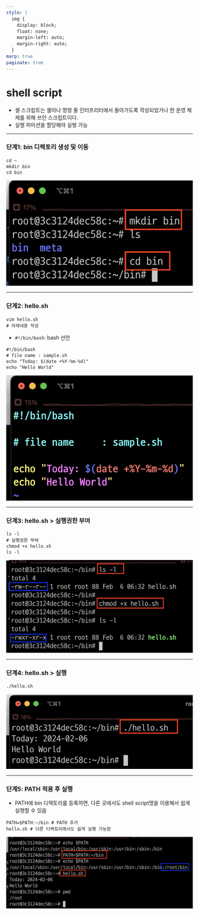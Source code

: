 ```yaml
---
style: |
  img {
    display: block;
    float: none;
    margin-left: auto;
    margin-right: auto;
  }
marp: true
paginate: true
---
```

# shell script
- 셸 스크립트는 셸이나 명령 줄 인터프리터에서 돌아가도록 작성되었거나 한 운영 체제를 위해 쓰인 스크립트이다. 
- 실행 퍼미션을 할당해야 실행 가능 

---
### 단계1: bin 디렉토리 생성 및 이동 
```shell
cd ~
mkdir bin
cd bin
```
![bg right w:600](./img/image-29.png)

---
### 단계2: hello.sh 
```shell
vim hello.sh
# 아래내용 작성 
```
- `#!/bin/bash`: bash 선언
```shell
#!/bin/bash
# file name	: sample.sh
echo "Today: $(date +%Y-%m-%d)"
echo "Hello World"
```
![bg right w:600](./img/image-30.png)

---
### 단계3: hello.sh > 실행권한 부여 
```shell
ls -l
# 실행권한 부여 
chmod +x hello.sh
ls -l
```
![bg right w:600](./img/image-31.png)

---
### 단계4: hello.sh > 실행 
```shell
./hello.sh
```
![Alt text](./img/image-32.png)

---
### 단계5: PATH 적용 후 실행 
- PATH에 bin 디렉토리를 등록하면, 다른 곳에서도 shell script명을 이용해서 쉽게 실행할 수 있음 
```shell
PATH=$PATH:~/bin # PATH 추가 
hello.sh # 다른 디렉토리에서도 쉽게 실행 가능함 
```
![w:800](./img/image-33.png)





